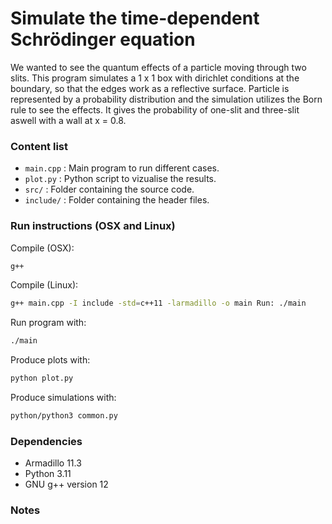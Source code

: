 # Simulate the time-dependent Schrödinger equation
We wanted to see the quantum effects of a particle moving through two slits. This program simulates a 1 x 1 box with dirichlet conditions at the boundary, so that the edges work as a reflective surface. Particle is represented by a probability distribution and the simulation utilizes the Born rule to see the effects. It gives the probability of one-slit and three-slit aswell with a wall at x = 0.8.

### Content list
- `main.cpp` : Main program to run different cases.
- `plot.py` : Python script to vizualise the results.
- `src/` : Folder containing the source code.
- `include/` : Folder containing the header files.

### Run instructions (OSX and Linux)
Compile (OSX):
```sh
g++
```

Compile (Linux):
```sh
g++ main.cpp -I include -std=c++11 -larmadillo -o main Run: ./main
```

Run program with:
```sh
./main
```

Produce plots with:
```sh
python plot.py
```

Produce simulations with:
```sh
python/python3 common.py
```

### Dependencies
- Armadillo 11.3
- Python 3.11
- GNU g++ version 12

### Notes

